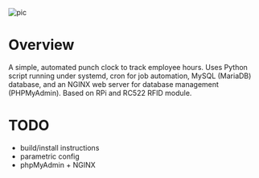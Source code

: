 ![pic](https://i.imgur.com/SkXi0fD.png)


# Overview

A simple, automated punch clock to track employee hours. Uses Python script running under systemd, cron for job automation, MySQL (MariaDB) database, and an NGINX web server for database management (PHPMyAdmin). Based on RPi and RC522 RFID module.

# TODO

- build/install instructions
- parametric config
- phpMyAdmin + NGINX
